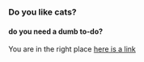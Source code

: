### Do you like cats?
#### do you need a dumb to-do?
You are in the right place [here is a link](https://dreamy-kitten-482432.netlify.app/)
